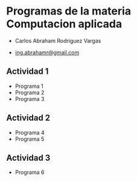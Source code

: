 # Programas de la materia Computacion aplicada

- Carlos Abraham Rodriguez Vargas

- ing.abrahamr@gmail.com

## Actividad 1
- Programa 1
- Programa 2
- Programa 3

## Actividad 2
- Programa 4
- Programa 5

## Actividad 3 
- Programa 6